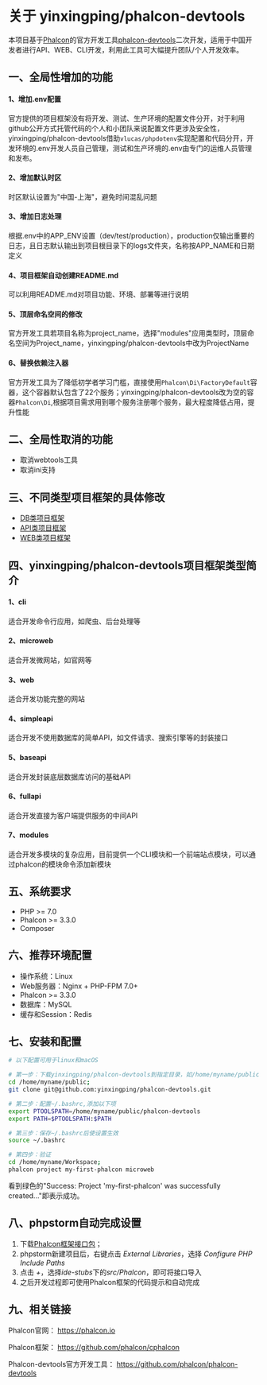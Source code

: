 # 关于 yinxingping/phalcon-devtools

本项目基于[Phalcon](https://phalcon.io)的官方开发工具[phalcon-devtools](https://github.com/phalcon/phalcon-devtools)二次开发，适用于中国开发者进行API、WEB、CLI开发，利用此工具可大幅提升团队/个人开发效率。

一、全局性增加的功能
---
#### 1、增加.env配置

官方提供的项目框架没有将开发、测试、生产环境的配置文件分开，对于利用github公开方式托管代码的个人和小团队来说配置文件更涉及安全性，yinxingping/phalcon-devtools借助`vlucas/phpdotenv`实现配置和代码分开，开发环境的.env开发人员自己管理，测试和生产环境的.env由专门的运维人员管理和发布。

#### 2、增加默认时区

时区默认设置为"中国-上海"，避免时间混乱问题

#### 3、增加日志处理

根据.env中的APP_ENV设置（dev/test/production），production仅输出重要的日志，且日志默认输出到项目根目录下的logs文件夹，名称按APP_NAME和日期定义

#### 4、项目框架自动创建README.md

可以利用README.md对项目功能、环境、部署等进行说明

#### 5、顶层命名空间的修改

官方开发工具若项目名称为project_name，选择"modules"应用类型时，顶层命名空间为Project_name，yinxingping/phalcon-devtools中改为ProjectName

#### 6、替换依赖注入器

官方开发工具为了降低初学者学习门槛，直接使用`Phalcon\Di\FactoryDefault`容器，这个容器默认包含了22个服务；yinxingping/phalcon-devtools改为空的容器`Phalcon\Di`,根据项目需求用到哪个服务注册哪个服务，最大程度降低占用，提升性能

二、全局性取消的功能
---
* 取消webtools工具
* 取消ini支持

三、不同类型项目框架的具体修改
---
* [DB类项目框架](./DB.md)
* [API类项目框架](./API.md)
* [WEB类项目框架](./WEB.md)

四、yinxingping/phalcon-devtools项目框架类型简介
---
#### 1、cli
适合开发命令行应用，如爬虫、后台处理等

#### 2、microweb
适合开发微网站，如官网等

#### 3、web
适合开发功能完整的网站

#### 4、simpleapi
适合开发不使用数据库的简单API，如文件请求、搜索引擎等的封装接口

#### 5、baseapi
适合开发封装底层数据库访问的基础API

#### 6、fullapi
适合开发直接为客户端提供服务的中间API

#### 7、modules
适合开发多模块的复杂应用，目前提供一个CLI模块和一个前端站点模块，可以通过phalcon的模块命令添加新模块

五、系统要求
---
* PHP >= 7.0
* Phalcon >= 3.3.0
* Composer

六、推荐环境配置
---
* 操作系统：Linux
* Web服务器：Nginx + PHP-FPM 7.0+
* Phalcon >= 3.3.0
* 数据库：MySQL
* 缓存和Session：Redis

七、安装和配置
---

```bash
# 以下配置可用于linux和macOS

# 第一步：下载yinxingping/phalcon-devtools到指定目录，如/home/myname/public
cd /home/myname/public;
git clone git@github.com:yinxingping/phalcon-devtools.git

# 第二步：配置~/.bashrc,添加以下项
export PTOOLSPATH=/home/myname/public/phalcon-devtools
export PATH=$PTOOLSPATH:$PATH

# 第三步：保存~/.bashrc后使设置生效
source ~/.bashrc

# 第四步：验证
cd /home/myname/Workspace;
phalcon project my-first-phalcon microweb

```

看到绿色的"Success: Project 'my-first-phalcon' was successfully created..."即表示成功。

八、phpstorm自动完成设置
---
1. 下载[Phalcon框架接口包](https://github.com/phalcon/ide-stubs)；
2. phpstorm新建项目后，右键点击 *External Libraries*，选择 *Configure PHP Include Paths*
3. 点击 *+*，选择*ide-stubs*下的*src/Phalcon*，即可将接口导入
4. 之后开发过程即可使用Phalcon框架的代码提示和自动完成


九、相关链接
---

Phalcon官网：
https://phalcon.io

Phalcon框架：
https://github.com/phalcon/cphalcon

Phalcon-devtools官方开发工具：
https://github.com/phalcon/phalcon-devtools

